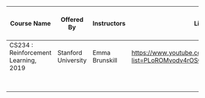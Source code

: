 | Course Name                          | Offered By          | Instructors    | Link                                                         | Personal Coverage | hand_note [check out hand_notes folder] | Personal Rating (out of 5) |
| ------------------------------------ | ------------------- | -------------- | ------------------------------------------------------------ | ----------------- | --------------------------------------- | -------------------------- |
| CS234 : Reinforcement Learning, 2019 | Stanford University | Emma Brunskill | [https://www.youtube.com/playlist?list=PLoROMvodv4rOSOPzutgyCTapiGlY2Nd8u ](https://www.youtube.com/playlist?list=PLoROMvodv4rOSOPzutgyCTapiGlY2Nd8u) | Lecture 1         | Stanford_CS234_2019                     |                            |
|                                      |                     |                |                                                              |                   |                                         |                            |
|                                      |                     |                |                                                              |                   |                                         |                            |
|                                      |                     |                |                                                              |                   |                                         |                            |
|                                      |                     |                |                                                              |                   |                                         |                            |
|                                      |                     |                |                                                              |                   |                                         |                            |
|                                      |                     |                |                                                              |                   |                                         |                            |
|                                      |                     |                |                                                              |                   |                                         |                            |
|                                      |                     |                |                                                              |                   |                                         |                            |

